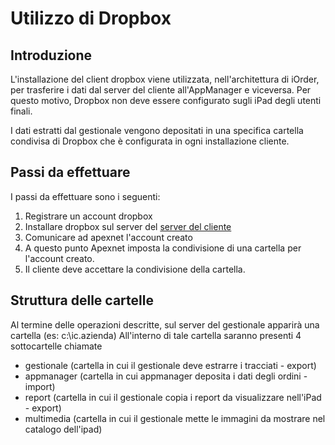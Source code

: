 Utilizzo di Dropbox
===

Introduzione
---
L'installazione del client dropbox viene utilizzata, nell'architettura di iOrder, per trasferire i dati dal server del cliente all'AppManager e viceversa.
Per questo motivo, Dropbox non deve essere configurato sugli iPad degli utenti finali.

I dati estratti dal gestionale vengono depositati in una specifica cartella condivisa di Dropbox che è configurata in ogni installazione cliente.

Passi da effettuare
---
I passi da effettuare sono i seguenti:

1. Registrare un account dropbox
2. Installare dropbox sul server del [server del cliente](pages/attivazione-nuovo-progetto.md)
3. Comunicare ad apexnet l'account creato
4. A questo punto Apexnet imposta la condivisione di una cartella per l'account creato.
5. Il cliente deve accettare la condivisione della cartella.

Struttura delle cartelle
---
Al termine delle operazioni descritte, sul server del gestionale apparirà una cartella (es: c:\ic.azienda)
All'interno di tale cartella saranno presenti 4 sottocartelle chiamate

* gestionale (cartella in cui il gestionale deve estrarre i tracciati - export)
* appmanager (cartella in cui appmanager deposita i dati degli ordini - import)
* report (cartella in cui il gestionale copia i report da visualizzare nell'iPad - export)
* multimedia (cartella in cui il gestionale mette le immagini da mostrare nel catalogo dell'ipad)

